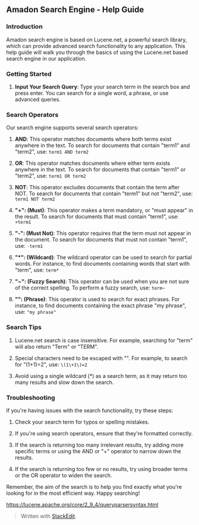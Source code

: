 ## Amadon Search Engine - Help Guide

### Introduction

Amadon search engine is based on Lucene.net, a powerful search library, which can provide advanced search functionality to any application. This help guide will walk you through the basics of using the Lucene.net based search engine in our application.

### Getting Started

1.  **Input Your Search Query**: Type your search term in the search box and press enter. You can search for a single word, a phrase, or use advanced queries.

### Search Operators

Our search engine supports several search operators:

1.  **AND**: This operator matches documents where both terms exist anywhere in the text. To search for documents that contain "term1" and "term2", use: `term1 AND term2`
    
2.  **OR**: This operator matches documents where either term exists anywhere in the text. To search for documents that contain "term1" or "term2", use: `term1 OR term2`
    
3.  **NOT**: This operator excludes documents that contain the term after NOT. To search for documents that contain "term1" but not "term2", use: `term1 NOT term2`
    
4.  **"+": (Must)**: This operator makes a term mandatory, or "must appear" in the result. To search for documents that must contain "term1", use: `+term1`
    
5.  **"-": (Must Not)**: This operator requires that the term must not appear in the document. To search for documents that must not contain "term1", use: `-term1`
    
6.  **"*": (Wildcard)**: The wildcard operator can be used to search for partial words. For instance, to find documents containing words that start with "term", use: `term*`
    
7.  **"~": (Fuzzy Search)**: This operator can be used when you are not sure of the correct spelling. To perform a fuzzy search, use: `term~`
    
8.  **"": (Phrase)**: This operator is used to search for exact phrases. For instance, to find documents containing the exact phrase "my phrase", use: `"my phrase"`
    

### Search Tips

1.  Lucene.net search is case insensitive. For example, searching for "term" will also return "Term" or "TERM".
    
2.  Special characters need to be escaped with "". For example, to search for "(1+1)=2", use: `\(1\+1\)=2`
    
3.  Avoid using a single wildcard (*) as a search term, as it may return too many results and slow down the search.
    

### Troubleshooting

If you're having issues with the search functionality, try these steps:

1.  Check your search term for typos or spelling mistakes.
    
2.  If you're using search operators, ensure that they're formatted correctly.
    
3.  If the search is returning too many irrelevant results, try adding more specific terms or using the AND or "+" operator to narrow down the results.
    
4.  If the search is returning too few or no results, try using broader terms or the OR operator to widen the search.
    

Remember, the aim of the search is to help you find exactly what you're looking for in the most efficient way. Happy searching!


https://lucene.apache.org/core/2_9_4/queryparsersyntax.html


> Written with [StackEdit](https://stackedit.io/).
<!--stackedit_data:
eyJoaXN0b3J5IjpbMTU1NTQ1NDY1MF19
-->